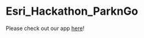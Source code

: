 # Esri_Hackathon_ParknGo
Please check out our app [here](https://chenjyc.github.io/Esri_Hackathon_ParknGo/main.html)!

